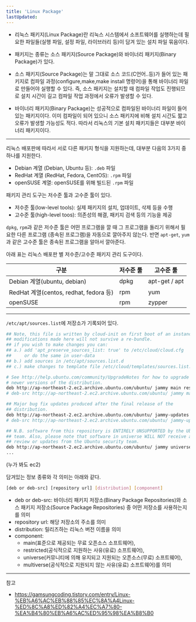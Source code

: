 ```yaml
---
title: 'Linux Package'
lastUpdated: 
---
```


- 리눅스 패키지(Linux Package)란 리눅스 시스템에서 소프트웨어를 실행하는데 필요한 파일들(실행 파일, 설정 파일, 라이브러리 등)이 담겨 있는 설치 파일 묶음이다.

- 패키지는 종류는 소스 패키지(Source Package)와 바이너리 패키지(Binary Package)가 있다.

- 소스 패키지(Source Package)는 말 그대로 소스 코드(C언어..등)가 들어 있는 패키지로 컴파일 과정(configure,make,make install 명령어)을 통해 바이너리 파일로 만들어야 실행할 수 있다. 즉, 소스 패키지는 설치할 때 컴파일 작업도 진행되므로 설치 시간이 길고 컴파일 작업 과정에서 오류가 발생할 수 있다.

- 바이너리 패키지(Binary Package)는 성공적으로 컴파일된 바이너리 파일이 들어있는 패키지이다. 이미 컴파일이 되어 있으니 소스 패키지에 비해 설치 시간도 짧고 오류가 발생할 가능성도 적다. 따라서 리눅스의 기본 설치 패키지들은 대부분 바이너리 패키지이다.

---

리눅스 배포판에 따라서 서로 다른 패키지 형식을 지원하는데, 대부분 다음의 3가지 중 하나를 지원한다.

- Debian 계열 (Debian, Ubuntu 등): `.deb` 파일
- RedHat 계열 (RedHat, Fedora, CentOS): `.rpm` 파일
- openSUSE 계열: openSUSE를 위해 빌드된 `.rpm` 파일

패키지 관리 도구는 저수준 툴과 고수준 툴이 있다.

- 저수준 툴(low-level tools): 실제 패키지의 설치, 업데이트, 삭제 등을 수행
- 고수준 툴(high-level toos): 의존성의 해결, 패키지 검색 등의 기능을 제공

`dpkg`, `rpm`과 같은 저수준 툴은 어떤 프로그램을 깔 때 그 프로그램을 돌리기 위해서 필요한 다른 프로그램 (종속된 프로그램)을 자동으로 깔아주지 않는다. 반면 `apt-get`, `yum`과 같은 고수준 툴은 종속된 프로그램을 알아서 깔아준다.

아래 표는 리눅스 배포판 별 저수준/고수준 패키지 관리 도구이다.

|구분|저수준 툴|고수준 툴|
|-|-|-|
|Debian 계열(ubuntu, debian)|dpkg|apt-get / apt|
|RedHat 계열(centos, redhat, fedora 등)|rpm|yum|
|openSUSE|rpm|zypper|

---

`/etc/apt/sources.list`에 저장소가 기록되어 있다.

```bash
## Note, this file is written by cloud-init on first boot of an instance
## modifications made here will not survive a re-bundle.
## if you wish to make changes you can:
## a.) add 'apt_preserve_sources_list: true' to /etc/cloud/cloud.cfg
##     or do the same in user-data
## b.) add sources in /etc/apt/sources.list.d
## c.) make changes to template file /etc/cloud/templates/sources.list.tmpl

# See http://help.ubuntu.com/community/UpgradeNotes for how to upgrade to
# newer versions of the distribution.
deb http://ap-northeast-2.ec2.archive.ubuntu.com/ubuntu/ jammy main restricted
# deb-src http://ap-northeast-2.ec2.archive.ubuntu.com/ubuntu/ jammy main restricted

## Major bug fix updates produced after the final release of the
## distribution.
deb http://ap-northeast-2.ec2.archive.ubuntu.com/ubuntu/ jammy-updates main restricted
# deb-src http://ap-northeast-2.ec2.archive.ubuntu.com/ubuntu/ jammy-updates main restricted

## N.B. software from this repository is ENTIRELY UNSUPPORTED by the Ubuntu
## team. Also, please note that software in universe WILL NOT receive any
## review or updates from the Ubuntu security team.
deb http://ap-northeast-2.ec2.archive.ubuntu.com/ubuntu/ jammy universe
...
```

(누가 봐도 ec2)

담겨있는 정보 종류와 각 의미는 아래와 같다.

```bash
[deb or deb-src] [repository url] [distribution] [component]
```

- deb or deb-src: 바이너리 패키지 저장소(Binary Package Repositories)와 소스 패키지 저장소(Source Package Repositories) 중 어떤 저장소를 사용하는지를 의미
- repository url: 해당 저장소의 주소를 의미
- distribution: 릴리즈하는 리눅스 버전 이름을 의미
- component:
    - main(표준으로 제공되는 무료 오픈소스 소프트웨어),
    - restricted(공식적으로 지원하는 사유(유료) 소프트웨어),
    - universe(커뮤니티에 의해 유지되고 지원되는 오픈소스(무료) 소프트웨어),
    - multiverse(공식적으로 지원되지 않는 사유(유료) 소프트웨어)를 의미

---
참고
- https://gamsungcoding.tistory.com/entry/Linux-%EB%A6%AC%EB%88%85%EC%8A%A4Linux-%ED%8C%A8%ED%82%A4%EC%A7%80-%EA%B4%80%EB%A6%AC%ED%95%98%EA%B8%B0
